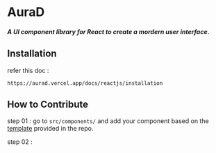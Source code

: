 # AuraD

##### A UI component library for React to create a mordern user interface.

## Installation

refer this doc :

```
https://aurad.vercel.app/docs/reactjs/installation
```

## How to Contribute

step 01 : go to `src/components/` and add your component based on the [template]() provided in the repo.

step 02 : 